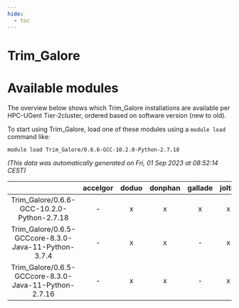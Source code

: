 ```yaml
---
hide:
  - toc
---
```


Trim_Galore
===========

# Available modules


The overview below shows which Trim_Galore installations are available per HPC-UGent Tier-2cluster, ordered based on software version (new to old).

To start using Trim_Galore, load one of these modules using a `module load` command like:

```shell
module load Trim_Galore/0.6.6-GCC-10.2.0-Python-2.7.18
```

*(This data was automatically generated on Fri, 01 Sep 2023 at 08:52:14 CEST)*  

| |accelgor|doduo|donphan|gallade|joltik|skitty|swalot|victini|
| :---: | :---: | :---: | :---: | :---: | :---: | :---: | :---: | :---: |
|Trim_Galore/0.6.6-GCC-10.2.0-Python-2.7.18|-|x|x|x|x|x|x|x|
|Trim_Galore/0.6.5-GCCcore-8.3.0-Java-11-Python-3.7.4|-|x|x|-|x|x|-|x|
|Trim_Galore/0.6.5-GCCcore-8.3.0-Java-11-Python-2.7.16|-|x|x|-|x|x|-|x|
